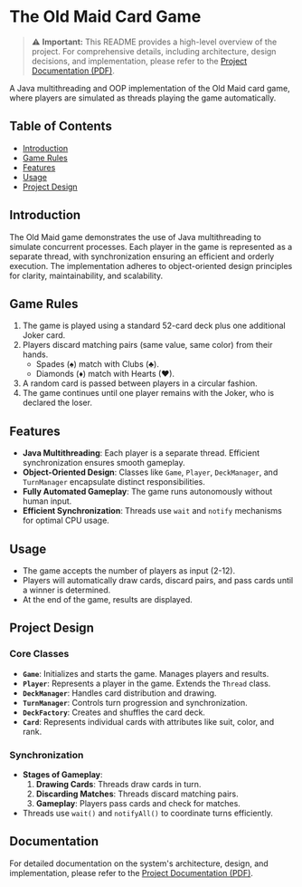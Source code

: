 # The Old Maid Card Game

> ⚠️ **Important:** This README provides a high-level overview of the project. For comprehensive details, including architecture, design decisions, and implementation, please refer to the [Project Documentation (PDF)](./JAVA%20MULTITHREADING%20COMPUTERIZED%20OLD%20MAID%20GAME%20REPORT.pdf).

A Java multithreading and OOP implementation of the Old Maid card game, where players are simulated as threads playing the game automatically.

## Table of Contents
- [Introduction](#introduction)
- [Game Rules](#game-rules)
- [Features](#features)
- [Usage](#usage)
- [Project Design](#project-design)
  
## Introduction

The Old Maid game demonstrates the use of Java multithreading to simulate concurrent processes. Each player in the game is represented as a separate thread, with synchronization ensuring an efficient and orderly execution. The implementation adheres to object-oriented design principles for clarity, maintainability, and scalability.

## Game Rules

1. The game is played using a standard 52-card deck plus one additional Joker card.
2. Players discard matching pairs (same value, same color) from their hands.
   - Spades (♠) match with Clubs (♣).
   - Diamonds (♦) match with Hearts (♥).
3. A random card is passed between players in a circular fashion.
4. The game continues until one player remains with the Joker, who is declared the loser.

## Features

- **Java Multithreading**: Each player is a separate thread. Efficient synchronization ensures smooth gameplay.
- **Object-Oriented Design**: Classes like `Game`, `Player`, `DeckManager`, and `TurnManager` encapsulate distinct responsibilities.
- **Fully Automated Gameplay**: The game runs autonomously without human input.
- **Efficient Synchronization**: Threads use `wait` and `notify` mechanisms for optimal CPU usage.

## Usage

-   The game accepts the number of players as input (2-12).
-   Players will automatically draw cards, discard pairs, and pass cards until a winner is determined.
-   At the end of the game, results are displayed.

Project Design
--------------

### Core Classes

-   **`Game`**: Initializes and starts the game. Manages players and results.
-   **`Player`**: Represents a player in the game. Extends the `Thread` class.
-   **`DeckManager`**: Handles card distribution and drawing.
-   **`TurnManager`**: Controls turn progression and synchronization.
-   **`DeckFactory`**: Creates and shuffles the card deck.
-   **`Card`**: Represents individual cards with attributes like suit, color, and rank.

### Synchronization

-   **Stages of Gameplay**:
    1.  **Drawing Cards**: Threads draw cards in turn.
    2.  **Discarding Matches**: Threads discard matching pairs.
    3.  **Gameplay**: Players pass cards and check for matches.
-   Threads use `wait()` and `notifyAll()` to coordinate turns efficiently.

Documentation
-------------

For detailed documentation on the system's architecture, design, and implementation, please refer to the [Project Documentation (PDF)](./JAVA%20MULTITHREADING%20COMPUTERIZED%20OLD%20MAID%20GAME%20REPORT.pdf).

